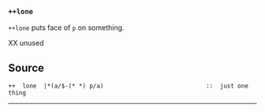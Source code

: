 ### `++lone`

`++lone` puts face of `p` on something.

XX unused

Source
------

    ++  lone  |*(a/$-(* *) p/a)                             ::  just one thing

***
